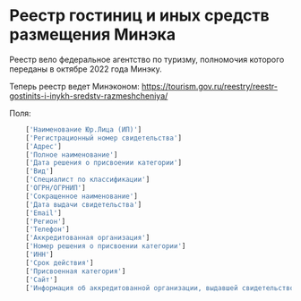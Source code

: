 # Реестр гостиниц и иных средств размещения Минэка

Реестр вело федеральное агентство по туризму, полномочия которого переданы в октябре 2022 года Минэку. 

Теперь реестр ведет Минэконом: https://tourism.gov.ru/reestry/reestr-gostinits-i-inykh-sredstv-razmeshcheniya/

Поля:


```sh
	['Наименование Юр.Лица (ИП)'] 
	['Регистрационный номер свидетельства'] 
	['Адрес'] 
	['Полное наименование'] 
	['Дата решения о присвоении категории'] 	
	['Вид'] 
	['Специалист по классификации']
	['ОГРН/ОГРНИП']
	['Сокращенное наименование'] 
	['Дата выдачи свидетельства'] 
	['Email'] 
	['Регион'] 
	['Телефон'] 
	['Аккредитованная организация'] 	
	['Номер решения о присвоении категории'] 	
	['ИНН'] 
    ['Срок действия'] 
	['Присвоенная категория'] 
	['Сайт'] 
	['Информация об аккредитованной организации, выдавшей свидетельство'] 	
```


